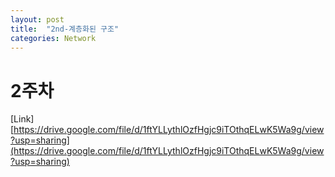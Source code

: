 ```yaml
---
layout: post
title:  "2nd-계층화된 구조"
categories: Network
---
```


# 2주차

[Link] [https://drive.google.com/file/d/1ftYLLythlOzfHgjc9iTOthqELwK5Wa9g/view?usp=sharing](https://drive.google.com/file/d/1ftYLLythlOzfHgjc9iTOthqELwK5Wa9g/view?usp=sharing)